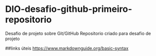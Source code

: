 # DIO-desafio-github-primeiro-repositorio
Desafio de projeto sobre Git/GitHub
Repositorio criado para desafio de projeto


##links úteis
https://www.markdownguide.org/basic-syntax

